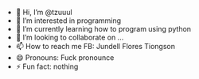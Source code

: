 - 👋 Hi, I’m @tzuuul
- 👀 I’m interested in programming
- 🌱 I’m currently learning how to program using python
- 💞️ I’m looking to collaborate on ...
- 📫 How to reach me FB: Jundell Flores Tiongson
- 😄 Pronouns: Fuck pronounce
- ⚡ Fun fact: nothing

<!---
tzuuul/tzuuul is a ✨ special ✨ repository because its `README.md` (this file) appears on your GitHub profile.
You can click the Preview link to take a look at your changes.
--->
